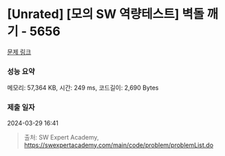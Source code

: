 # [Unrated] [모의 SW 역량테스트] 벽돌 깨기 - 5656 

[문제 링크](https://swexpertacademy.com/main/code/problem/problemDetail.do?contestProbId=AWXRQm6qfL0DFAUo) 

### 성능 요약

메모리: 57,364 KB, 시간: 249 ms, 코드길이: 2,690 Bytes

### 제출 일자

2024-03-29 16:41



> 출처: SW Expert Academy, https://swexpertacademy.com/main/code/problem/problemList.do